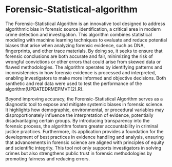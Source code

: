 # Forensic-Statistical-algorithm
The Forensic-Statistical Algorithm is an innovative tool designed to address algorithmic bias in forensic source identification, a critical area in modern crime detection and investigation. This algorithm combines statistical modeling with machine learning techniques to evaluate and reduce potential biases that arise when analyzing forensic evidence, such as DNA, fingerprints, and other trace materials. By doing so, it seeks to ensure that forensic conclusions are both accurate and fair, minimizing the risk of wrongful convictions or other errors that could arise from skewed data or flawed methodologies. The algorithm operates by identifying patterns and inconsistencies in how forensic evidence is processed and interpreted, enabling investigators to make more informed and objective decisions. Both synthetic and real data were used to test the performance of the algorithm(UPDATEDRMEPMVT(2).R).

Beyond improving accuracy, the Forensic-Statistical Algorithm serves as a diagnostic tool to expose and mitigate systemic biases in forensic science. It highlights how demographic, environmental, or procedural variables may disproportionately influence the interpretation of evidence, potentially disadvantaging certain groups. By introducing transparency into the forensic process, the algorithm fosters greater accountability in criminal justice practices. Furthermore, its application provides a foundation for the development of best practices in evidence handling and analysis, ensuring that advancements in forensic science are aligned with principles of equity and scientific integrity. This tool not only supports investigators in solving crimes but also strengthens public trust in forensic methodologies by promoting fairness and reducing errors.
